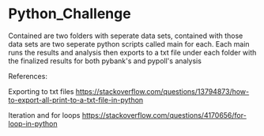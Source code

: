 # Python_Challenge

Contained are two folders with seperate data sets, contained with those data sets are two seperate python scripts called main for each. Each main runs the results and analysis then exports to a txt file under each folder with the finalized results for both pybank's and pypoll's analysis

References:

Exporting to txt files
  https://stackoverflow.com/questions/13794873/how-to-export-all-print-to-a-txt-file-in-python

Iteration and for loops
  https://stackoverflow.com/questions/4170656/for-loop-in-python
